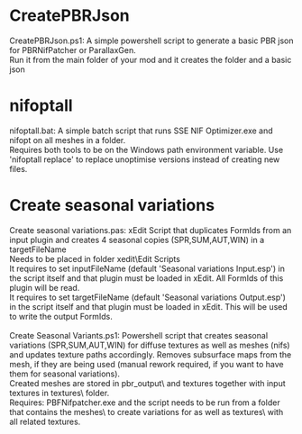 # CreatePBRJson
CreatePBRJson.ps1: A simple powershell script to generate a basic PBR json for PBRNifPatcher or ParallaxGen.\
 Run it from the main folder of your mod and it creates the folder and a basic json

# nifoptall
nifoptall.bat: A simple batch script that runs SSE NIF Optimizer.exe and nifopt on all meshes in a folder.\
 Requires both tools to be on the Windows path environment variable. Use 'nifoptall replace' to replace unoptimise versions instead of creating new files.

# Create seasonal variations
Create seasonal variations.pas: xEdit Script that duplicates FormIds from an input plugin and creates 4 seasonal copies (SPR,SUM,AUT,WIN) in a targetFileName\
 Needs to be placed in folder xedit\Edit Scripts\
It requires to set inputFileName (default 'Seasonal variations Input.esp') in the script itself and that plugin must be loaded in xEdit. All FormIds of this plugin will be read.\
It requires to set targetFileName (default 'Seasonal variations Output.esp') in the script itself and that plugin must be loaded in xEdit. This will be used to write the output FormIds.\
\
Create Seasonal Variants.ps1: Powershell script that creates seasonal variations (SPR,SUM,AUT,WIN) for diffuse textures as well as meshes (nifs) and updates texture paths accordingly. Removes subsurface maps from the mesh, if they are being used (manual rework required, if you want to have them for seasonal variations).\
Created meshes are stored in pbr_output\ and textures together with input textures in textures\ folder.\
Requires: PBFNifpatcher.exe and the script needs to be run from a folder that contains the meshes\ to create variations for as well as textures\ with all related textures.
